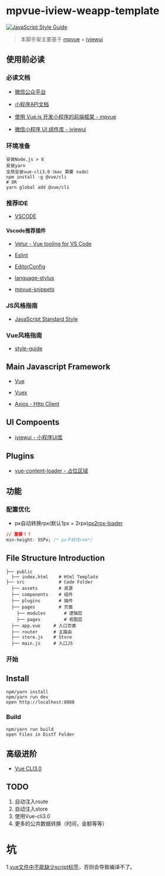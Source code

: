 # mpvue-iview-weapp-template
[![JavaScript Style Guide](https://img.shields.io/badge/code_style-standard-brightgreen.svg)](https://standardjs.com)
>  本脚手架主要基于 [mpvue](http://mpvue.com/) + [iviewui](https://weapp.iviewui.com/?from=iview)

## 使用前必读

### 必读文档

- [微信公众平台](https://mweixin.qq.com/)

- [小程序API文档](https://developers.weixin.qq.com/miniprogram/introduction/index.html?t=201879)

- [使用 Vue.js 开发小程序的前端框架 - mpvue](http://mpvue.com/)

- [微信小程序 UI 组件库 - iviewui](https://weapp.iviewui.com/?from=iview)

### 环境准备
```
安装Node.js > 8
安装yarn
全局安装vue-cli3.0（mac 需要 sudo）
npm install -g @vue/cli
# OR
yarn global add @vue/cli
```
### 推荐IDE

- [VSCODE](https://code.visualstudio.com/)

#### Vscode推荐插件

- [Vetur - Vue tooling for VS Code](https://vuejs.github.io/vetur/)

- [Eslint](https://marketplace.visualstudio.com/items?itemName=dbaeumer.vscode-eslint)

- [EditorConfig](https://marketplace.visualstudio.com/items?itemName=EditorConfig.EditorConfig)

- [language-stylus](https://marketplace.visualstudio.com/items?itemName=sysoev.language-stylus)

- [mpvue-snippets](https://marketplace.visualstudio.com/items?itemName=banxi.mpvue-snippets)

### JS风格指南

- [JavaScript Standard Style](https://standardjs.com/rules-zhcn.html)

### Vue风格指南

- [style-guide](https://youzan.github.io/vant/#/zh-CN/style-guide)

## Main Javascript Framework

-	[Vue](http://cn.vuejs.org/guide/)

-	[Vuex](http://vuex.vuejs.org/zh-cn/index.html)

-	[Axios - Http Client](https://github.com/mzabriskie/axios)

## UI Compoents

-	[iviewui - 小程序UI库](https://weapp.iviewui.com/components/page)

## Plugins

- [vue-content-loader - 占位区域](https://github.com/egoist/vue-content-loader)

## 功能

### 配置优化

- px自动转换rpx(默认1px = 2rpx)[px2rpx-loader](https://github.com/cuth/postcss-pxtorem)
``` css
// 重要！！
min-height: 55Px; /* px不转成rem*/
```

## File Structure Introduction

```
├── public
  ├── index.html    # Html Template
├── src             # Code Folder
  ├── assets        # 资源
  ├── components    # 组件
  ├── plugins       # 插件
  ├── pages         # 页面
    ├── modules       # 逻辑层
    ├── pages         # 视图层
  ├── app.vue     # 入口页面
  ├── router      # 主路由
  ├── store.js    # Store
  ├── main.js     # 入口JS
```

### 开始

## Install
```
npm/yarn install
npm/yarn run dev
open http://localhost:8088
```

### Build
```
npm/yarn run build
open Files in DistT Folder
```

## 高级进阶
- [Vue CLI3.0](https://cli.vuejs.org)

## TODO
1. 自动注入route
2. 自动注入store
3. 使用Vue-cli3.0
4. 更多的公共数据转换（时间，金额等等）

# 坑
1.[vue文件中不能缺少script标签](https://github.com/Meituan-Dianping/mpvue/issues/562)，否则会导致编译不了。

